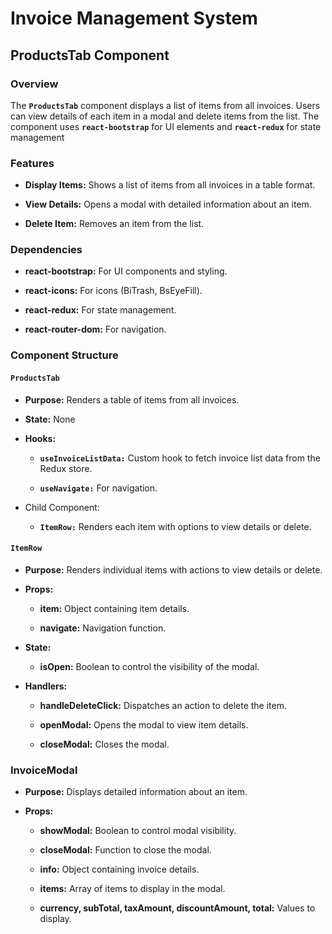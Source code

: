 # Invoice Management System

## ProductsTab Component

### Overview

The **`ProductsTab`** component displays a list of items from all invoices. Users can view details of each item in a modal and delete items from the list. The component uses **`react-bootstrap`** for UI elements and **`react-redux`** for state management

### Features

- **Display Items:** Shows a list of items from all invoices in a table format.

- **View Details:** Opens a modal with detailed information about an item.

- **Delete Item:** Removes an item from the list.

### Dependencies

- **react-bootstrap:** For UI components and styling.

- **react-icons:** For icons (BiTrash, BsEyeFill).

- **react-redux:** For state management.

- **react-router-dom:** For navigation.

### Component Structure

#### `ProductsTab`

- **Purpose:** Renders a table of items from all invoices.

- **State:** None

- **Hooks:**

  - **`useInvoiceListData:`** Custom hook to fetch invoice list data from the Redux store.

  - **`useNavigate:`** For navigation.

- Child Component:

  - **`ItemRow:`** Renders each item with options to view details or delete.

#### `ItemRow`

- **Purpose:** Renders individual items with actions to view details or delete.

- **Props:**

  - **item:** Object containing item details.

  - **navigate:** Navigation function.

- **State:**

  - **isOpen:** Boolean to control the visibility of the modal.

- **Handlers:**

  - **handleDeleteClick:** Dispatches an action to delete the item.

  - **openModal:** Opens the modal to view item details.

  - **closeModal:** Closes the modal.

### InvoiceModal

- **Purpose:** Displays detailed information about an item.

- **Props:**

  - **showModal:** Boolean to control modal visibility.

  - **closeModal:** Function to close the modal.

  - **info:** Object containing invoice details.

  - **items:** Array of items to display in the modal.

  - **currency, subTotal, taxAmount, discountAmount, total:** Values to display.
